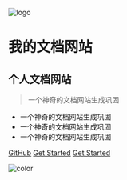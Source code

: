 ![logo](http://img.hhlmy.xyz/IMG/Head_sculpture/team-1.jpg)
# 我的文档网站
## 个人文档网站
> 一个神奇的文档网站生成巩固

* 一个神奇的文档网站生成巩固
* 一个神奇的文档网站生成巩固
* 一个神奇的文档网站生成巩固

[GitHub](https://github.com/docsifyjs/docsify/)
[Get Started](#quick-start)
[Get Started](#quick-start)

<!-- 背景色 -->
![color](#f0f0f0)